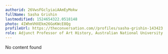 ```yaml
---
authorid: 26VwsFGclyiaiAAmEyMokw
fullName: Sasha Grishin
lastmodified: 1524654322.0518148
photo: 4IWhmVHXEkm26GoKWcE8Qg
profileUrl: https://theconversation.com//profiles/sasha-grishin-143423
role: Adjunct Professor of Art History, Australian National University
---
```

No content found